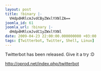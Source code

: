 ```yaml
---
layout: post
title: !binary |-
  VHdpdHRlcmJvdCByZWxlYXNlZA==
joomla_id: 61
joomla_url: !binary |-
  dHdpdHRlcmJvdC1yZWxlYXNl
date: 2009-04-23 22:00:00.000000000 +03:00
tags: [Twitterbot, Twitter, Shell, Linux]
---
```

<p>Twitterbot has been released. Give it a try :D</p>
<p><a href="http://oprod.net/index.php/twitterbot" target="_blank">http://oprod.net/index.php/twitterbot</a></p>
